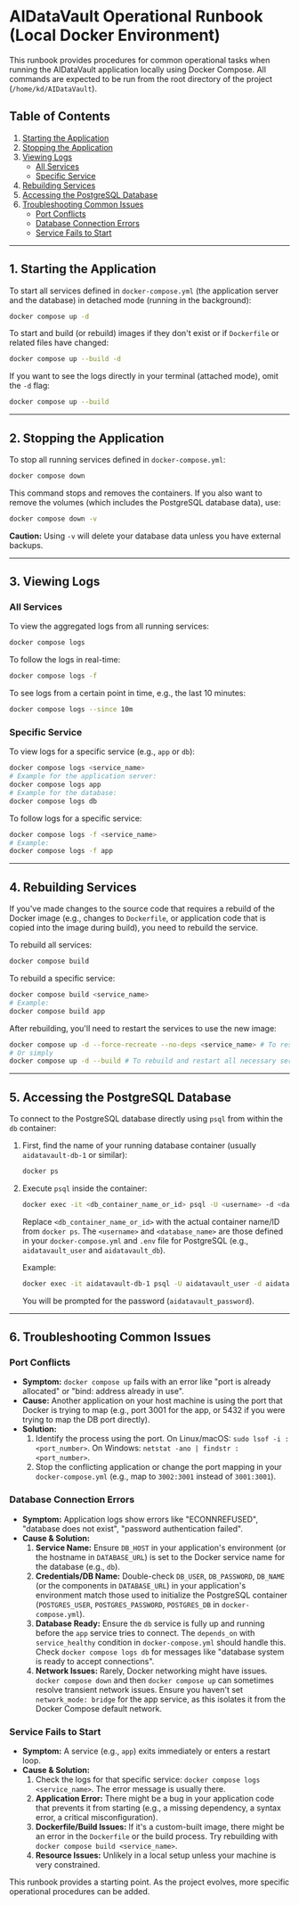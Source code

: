 # AIDataVault Operational Runbook (Local Docker Environment)

This runbook provides procedures for common operational tasks when running the AIDataVault application locally using Docker Compose. All commands are expected to be run from the root directory of the project (`/home/kd/AIDataVault`).

## Table of Contents
1. [Starting the Application](#1-starting-the-application)
2. [Stopping the Application](#2-stopping-the-application)
3. [Viewing Logs](#3-viewing-logs)
    - [All Services](#all-services)
    - [Specific Service](#specific-service)
4. [Rebuilding Services](#4-rebuilding-services)
5. [Accessing the PostgreSQL Database](#5-accessing-the-postgresql-database)
6. [Troubleshooting Common Issues](#6-troubleshooting-common-issues)
    - [Port Conflicts](#port-conflicts)
    - [Database Connection Errors](#database-connection-errors)
    - [Service Fails to Start](#service-fails-to-start)

---

## 1. Starting the Application

To start all services defined in `docker-compose.yml` (the application server and the database) in detached mode (running in the background):

```bash
docker compose up -d
```

To start and build (or rebuild) images if they don't exist or if `Dockerfile` or related files have changed:

```bash
docker compose up --build -d
```

If you want to see the logs directly in your terminal (attached mode), omit the `-d` flag:

```bash
docker compose up --build
```

---

## 2. Stopping the Application

To stop all running services defined in `docker-compose.yml`:

```bash
docker compose down
```

This command stops and removes the containers. If you also want to remove the volumes (which includes the PostgreSQL database data), use:

```bash
docker compose down -v
```
**Caution:** Using `-v` will delete your database data unless you have external backups.

---

## 3. Viewing Logs

### All Services
To view the aggregated logs from all running services:

```bash
docker compose logs
```

To follow the logs in real-time:

```bash
docker compose logs -f
```

To see logs from a certain point in time, e.g., the last 10 minutes:
```bash
docker compose logs --since 10m
```

### Specific Service
To view logs for a specific service (e.g., `app` or `db`):

```bash
docker compose logs <service_name>
# Example for the application server:
docker compose logs app
# Example for the database:
docker compose logs db
```

To follow logs for a specific service:
```bash
docker compose logs -f <service_name>
# Example:
docker compose logs -f app
```

---

## 4. Rebuilding Services

If you've made changes to the source code that requires a rebuild of the Docker image (e.g., changes to `Dockerfile`, or application code that is copied into the image during build), you need to rebuild the service.

To rebuild all services:
```bash
docker compose build
```

To rebuild a specific service:
```bash
docker compose build <service_name>
# Example:
docker compose build app
```

After rebuilding, you'll need to restart the services to use the new image:
```bash
docker compose up -d --force-recreate --no-deps <service_name> # To restart a specific service
# Or simply
docker compose up -d --build # To rebuild and restart all necessary services
```

---

## 5. Accessing the PostgreSQL Database

To connect to the PostgreSQL database directly using `psql` from within the `db` container:

1.  First, find the name of your running database container (usually `aidatavault-db-1` or similar):
    ```bash
    docker ps
    ```

2.  Execute `psql` inside the container:
    ```bash
    docker exec -it <db_container_name_or_id> psql -U <username> -d <database_name>
    ```
    Replace `<db_container_name_or_id>` with the actual container name/ID from `docker ps`.
    The `<username>` and `<database_name>` are those defined in your `docker-compose.yml` and `.env` file for PostgreSQL (e.g., `aidatavault_user` and `aidatavault_db`).

    Example:
    ```bash
    docker exec -it aidatavault-db-1 psql -U aidatavault_user -d aidatavault_db
    ```
    You will be prompted for the password (`aidatavault_password`).


---

## 6. Troubleshooting Common Issues

### Port Conflicts
-   **Symptom:** `docker compose up` fails with an error like "port is already allocated" or "bind: address already in use".
-   **Cause:** Another application on your host machine is using the port that Docker is trying to map (e.g., port 3001 for the app, or 5432 if you were trying to map the DB port directly).
-   **Solution:**
    1.  Identify the process using the port. On Linux/macOS: `sudo lsof -i :<port_number>`. On Windows: `netstat -ano | findstr :<port_number>`.
    2.  Stop the conflicting application or change the port mapping in your `docker-compose.yml` (e.g., map to `3002:3001` instead of `3001:3001`).

### Database Connection Errors
-   **Symptom:** Application logs show errors like "ECONNREFUSED", "database does not exist", "password authentication failed".
-   **Cause & Solution:**
    1.  **Service Name:** Ensure `DB_HOST` in your application's environment (or the hostname in `DATABASE_URL`) is set to the Docker service name for the database (e.g., `db`).
    2.  **Credentials/DB Name:** Double-check `DB_USER`, `DB_PASSWORD`, `DB_NAME` (or the components in `DATABASE_URL`) in your application's environment match those used to initialize the PostgreSQL container (`POSTGRES_USER`, `POSTGRES_PASSWORD`, `POSTGRES_DB` in `docker-compose.yml`).
    3.  **Database Ready:** Ensure the `db` service is fully up and running before the `app` service tries to connect. The `depends_on` with `service_healthy` condition in `docker-compose.yml` should handle this. Check `docker compose logs db` for messages like "database system is ready to accept connections".
    4.  **Network Issues:** Rarely, Docker networking might have issues. `docker compose down` and then `docker compose up` can sometimes resolve transient network issues. Ensure you haven't set `network_mode: bridge` for the app service, as this isolates it from the Docker Compose default network.

### Service Fails to Start
-   **Symptom:** A service (e.g., `app`) exits immediately or enters a restart loop.
-   **Cause & Solution:**
    1.  Check the logs for that specific service: `docker compose logs <service_name>`. The error message is usually there.
    2.  **Application Error:** There might be a bug in your application code that prevents it from starting (e.g., a missing dependency, a syntax error, a critical misconfiguration).
    3.  **Dockerfile/Build Issues:** If it's a custom-built image, there might be an error in the `Dockerfile` or the build process. Try rebuilding with `docker compose build <service_name>`.
    4.  **Resource Issues:** Unlikely in a local setup unless your machine is very constrained.

This runbook provides a starting point. As the project evolves, more specific operational procedures can be added.

